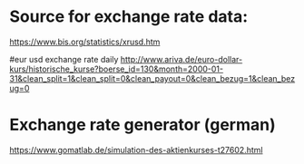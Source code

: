 # Source for exchange rate data:
https://www.bis.org/statistics/xrusd.htm

#eur usd exchange rate daily
http://www.ariva.de/euro-dollar-kurs/historische_kurse?boerse_id=130&month=2000-01-31&clean_split=1&clean_split=0&clean_payout=0&clean_bezug=1&clean_bezug=0

# Exchange rate generator (german)
https://www.gomatlab.de/simulation-des-aktienkurses-t27602.html